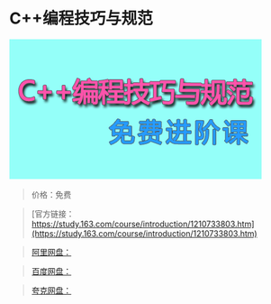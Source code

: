 # C++编程技巧与规范

![img](../../../assets/study163/free/dbe19cb4364845489049b80a7778264b.png)

> 价格：免费

> [官方链接：https://study.163.com/course/introduction/1210733803.htm](https://study.163.com/course/introduction/1210733803.htm)

> [阿里网盘：]()

> [百度网盘：]()

> [夸克网盘：]()
